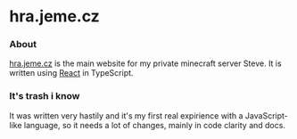 # hra.jeme.cz

### About
[hra.jeme.cz](https://hra.jeme.cz/) is the main website for my private minecraft server Steve. It is written using [React](https://react.dev/) in TypeScript.<br>

### It's trash i know
It was written very hastily and it's my first real expirience with a JavaScript-like language, so it needs a lot of changes, mainly in code clarity and docs.
